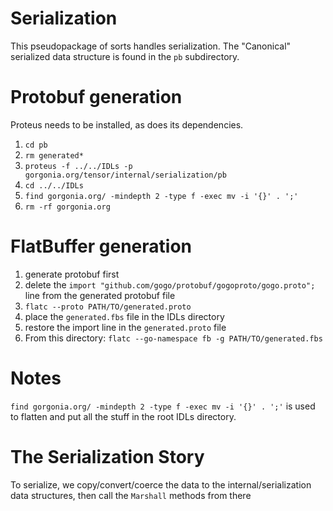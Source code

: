 # Serialization #

This pseudopackage of sorts handles serialization. The "Canonical" serialized data structure is found in the `pb` subdirectory.

# Protobuf generation 

Proteus needs to be installed, as does its dependencies.


1. `cd pb`
2. `rm generated*`
3. `proteus -f ../../IDLs -p gorgonia.org/tensor/internal/serialization/pb`
4. `cd ../../IDLs`
5. `find gorgonia.org/ -mindepth 2 -type f -exec mv -i '{}' . ';'`
6. `rm -rf gorgonia.org`


# FlatBuffer generation
1. generate protobuf first
2. delete the `import "github.com/gogo/protobuf/gogoproto/gogo.proto";` line from the generated protobuf file
3. `flatc --proto PATH/TO/generated.proto`
4. place the `generated.fbs` file in the IDLs directory
4. restore the import line in the `generated.proto` file
5. From this directory: `flatc --go-namespace fb -g PATH/TO/generated.fbs`


# Notes #

`find gorgonia.org/ -mindepth 2 -type f -exec mv -i '{}' . ';'` is used to flatten  and put all the stuff in the root IDLs directory.

# The Serialization Story #

To serialize, we copy/convert/coerce the data to the internal/serialization data structures, then call the `Marshall` methods from there